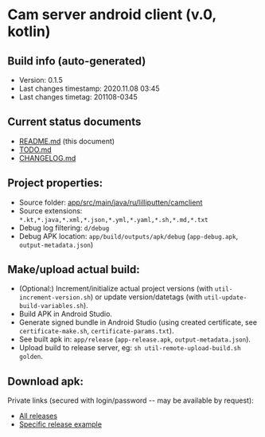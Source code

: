 # Cam server android client (v.0, kotlin)


## Build info (auto-generated)

- Version: 0.1.5
- Last changes timestamp: 2020.11.08 03:45
- Last changes timetag: 201108-0345


## Current status documents

- [README.md](README.md) (this document)
- [TODO.md](TODO.md)
- [CHANGELOG.md](CHANGELOG.md)


## Project properties:

- Source folder: [app/src/main/java/ru/lilliputten/camclient](app/src/main/java/ru/lilliputten/camclient)
- Source extensions: `*.kt,*.java,*.xml,*.json,*.yml,*.yaml,*.sh,*.md,*.txt`
- Debug log filtering: `d/debug`
- Debug APK location: `app/build/outputs/apk/debug` (`app-debug.apk`, `output-metadata.json`)


## Make/upload actual build:

- (Optional:) Increment/initialize actual project versions (with `util-increment-version.sh`) or update version/datetags (with `util-update-build-variables.sh`).
- Build APK in Android Studio.
- Generate signed bundle in Android Studio (using created certificate, see `certificate-make.sh`, `certificate-params.txt`).
- See built apk in: `app/release` (`app-release.apk`, `output-metadata.json`).
- Upload build to release server, eg: `sh util-remote-upload-build.sh golden`.


## Download apk:

Private links (secured with login/password -- may be available by request):

- [All releases](https://cam-client-android.lilliputten.ru/)
- [Specific release example](https://cam-client-android.lilliputten.ru/0.1.3/cam-client-android-v.0.1.3-201108-0229.apk)


<!--
 @changed 2020.11.08, 05:43
-->
